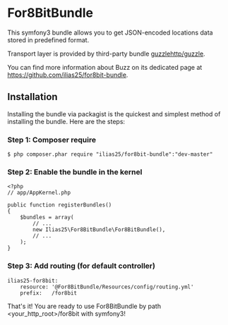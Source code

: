 For8BitBundle
================

This symfony3 bundle allows you to get JSON-encoded locations data stored in predefined format.

Transport layer is provided by third-party bundle [guzzlehttp/guzzle](https://github.com/guzzle/guzzle).

You can find more
information about Buzz on its dedicated page at
https://github.com/ilias25/for8bit-bundle.

## Installation

Installing the bundle via packagist is the quickest and simplest method of installing the bundle. Here are the steps:

### Step 1: Composer require

    $ php composer.phar require "ilias25/for8bit-bundle":"dev-master"

### Step 2: Enable the bundle in the kernel

    <?php
    // app/AppKernel.php

    public function registerBundles()
    {
        $bundles = array(
            // ...
            new Ilias25\For8BitBundle\For8BitBundle(),
            // ...
        );
    }

### Step 3: Add routing (for default controller)
    ilias25-for8bit:
        resource: '@For8BitBundle/Resources/config/routing.yml'
        prefix:   /for8bit
        
That's it! You are ready to use For8BitBundle by path <your_http_root>/for8bit with symfony3!
